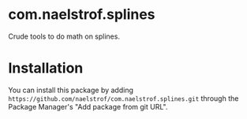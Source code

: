 # com.naelstrof.splines
 Crude tools to do math on splines.

# Installation
You can install this package by adding `https://github.com/naelstrof/com.naelstrof.splines.git` through the Package Manager's "Add package from git URL".
